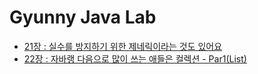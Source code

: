 # Gyunny Java Lab

- [21장 : 실수를 방지하기 위한 제네릭이라는 것도 있어요](https://github.com/wjdrbs96/Gyunny-Java-Lab/blob/master/Java_God/21%EC%9E%A5/%EC%A0%9C%EB%84%A4%EB%A6%AD.md)
- [22장 : 자바랭 다음으로 많이 쓰는 애들은 컬렉션 - Par1(List)]()